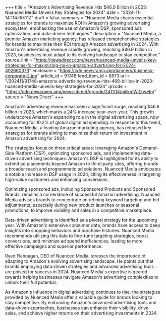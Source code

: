 +++
title = "Amazon's Advertising Revenue Hits $46.9 Billion in 2023: Nuanced Media Unveils Key Strategies for 2024"
date = "2024-11-14T14:00:11Z"
draft = false
summary = "Nuanced Media shares essential strategies for brands to maximize ROI in Amazon's growing advertising ecosystem, emphasizing the use of Amazon's DSP, sponsored ads optimization, and data-driven techniques."
description = "Nuanced Media, a premier Amazon marketing agency, has released comprehensive strategies for brands to maximize their ROI through Amazon advertising in 2024. With Amazon's advertising revenue rapidly growing, reaching $46.9 billion in 2023, businesses must adapt to its evolving landscape to stay competitive."
source_link = "https://newsdirect.com/news/nuanced-media-unveils-key-strategies-for-maximizing-roi-in-amazon-advertising-for-2024-492660373"
enclosure = "https://cdn.newsramp.app/banners/business-corporate-2.jpg"
article_id = 91748
feed_item_id = 8573
url = "/202411/91748-amazons-advertising-revenue-hits-469-billion-in-2023-nuanced-media-unveils-key-strategies-for-2024"
qrcode = "https://cdn.newsramp.app/news-direct/qrcode/2411/14/milkmWlD.webp"
source = "News Direct"
+++

<p>Amazon's advertising revenue has seen a significant surge, reaching $46.9 billion in 2023, which marks a 24% increase year-over-year. This growth underscores Amazon's expanding role in the digital advertising space, now accounting for 10.2% of global digital ad spending. In response to this trend, Nuanced Media, a leading Amazon marketing agency, has released key strategies for brands aiming to maximize their return on investment in Amazon advertising for 2024.</p><p>The strategies focus on three critical areas: leveraging Amazon's Demand-Side Platform (DSP), optimizing sponsored ads, and implementing data-driven advertising techniques. Amazon's DSP is highlighted for its ability to extend ad placements beyond Amazon to third-party sites, offering brands a broader reach and programmatic ad solutions. Nuanced Media anticipates a notable increase in DSP usage in 2024, citing its effectiveness in targeting high-value customers and enhancing conversions.</p><p>Optimizing sponsored ads, including Sponsored Products and Sponsored Brands, remains a cornerstone of successful Amazon advertising. Nuanced Media advises brands to concentrate on refining keyword targeting and bid adjustments, especially during new product launches or seasonal promotions, to improve visibility and sales in a competitive marketplace.</p><p>Data-driven advertising is identified as a pivotal strategy for the upcoming year. With Amazon's extensive consumer data, brands have access to deep insights into shopping behaviors and purchase histories. Nuanced Media recommends utilizing this data to fine-tune targeting strategies, boost conversions, and minimize ad spend inefficiencies, leading to more effective campaigns and superior performance.</p><p>Ryan Flannagan, CEO of Nuanced Media, stresses the importance of adapting to Amazon's evolving advertising landscape. He points out that brands employing data-driven strategies and advanced advertising tools are poised for success in 2024. Nuanced Media's expertise is geared towards helping businesses navigate Amazon's advertising complexities to unlock their full potential.</p><p>As Amazon's influence in digital advertising continues to rise, the strategies provided by Nuanced Media offer a valuable guide for brands looking to stay competitive. By embracing Amazon's advanced advertising tools and data-driven approaches, businesses can enhance their visibility, drive sales, and achieve higher returns on their advertising investments in 2024.</p>